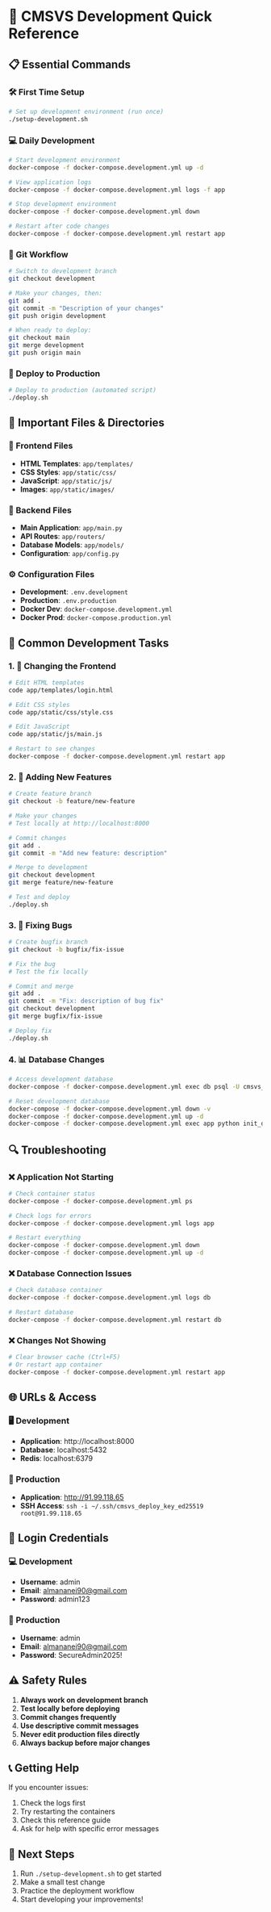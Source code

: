 # 🚀 CMSVS Development Quick Reference

## 📋 Essential Commands

### 🛠️ First Time Setup
```bash
# Set up development environment (run once)
./setup-development.sh
```

### 💻 Daily Development
```bash
# Start development environment
docker-compose -f docker-compose.development.yml up -d

# View application logs
docker-compose -f docker-compose.development.yml logs -f app

# Stop development environment
docker-compose -f docker-compose.development.yml down

# Restart after code changes
docker-compose -f docker-compose.development.yml restart app
```

### 🔄 Git Workflow
```bash
# Switch to development branch
git checkout development

# Make your changes, then:
git add .
git commit -m "Description of your changes"
git push origin development

# When ready to deploy:
git checkout main
git merge development
git push origin main
```

### 🚀 Deploy to Production
```bash
# Deploy to production (automated script)
./deploy.sh
```

## 📁 Important Files & Directories

### 🎨 Frontend Files
- **HTML Templates**: `app/templates/`
- **CSS Styles**: `app/static/css/`
- **JavaScript**: `app/static/js/`
- **Images**: `app/static/images/`

### 🔧 Backend Files
- **Main Application**: `app/main.py`
- **API Routes**: `app/routers/`
- **Database Models**: `app/models/`
- **Configuration**: `app/config.py`

### ⚙️ Configuration Files
- **Development**: `.env.development`
- **Production**: `.env.production`
- **Docker Dev**: `docker-compose.development.yml`
- **Docker Prod**: `docker-compose.production.yml`

## 🎯 Common Development Tasks

### 1. 🎨 Changing the Frontend
```bash
# Edit HTML templates
code app/templates/login.html

# Edit CSS styles
code app/static/css/style.css

# Edit JavaScript
code app/static/js/main.js

# Restart to see changes
docker-compose -f docker-compose.development.yml restart app
```

### 2. 🔧 Adding New Features
```bash
# Create feature branch
git checkout -b feature/new-feature

# Make your changes
# Test locally at http://localhost:8000

# Commit changes
git add .
git commit -m "Add new feature: description"

# Merge to development
git checkout development
git merge feature/new-feature

# Test and deploy
./deploy.sh
```

### 3. 🐛 Fixing Bugs
```bash
# Create bugfix branch
git checkout -b bugfix/fix-issue

# Fix the bug
# Test the fix locally

# Commit and merge
git add .
git commit -m "Fix: description of bug fix"
git checkout development
git merge bugfix/fix-issue

# Deploy fix
./deploy.sh
```

### 4. 📊 Database Changes
```bash
# Access development database
docker-compose -f docker-compose.development.yml exec db psql -U cmsvs_user -d cmsvs_dev

# Reset development database
docker-compose -f docker-compose.development.yml down -v
docker-compose -f docker-compose.development.yml up -d
docker-compose -f docker-compose.development.yml exec app python init_db.py
```

## 🔍 Troubleshooting

### ❌ Application Not Starting
```bash
# Check container status
docker-compose -f docker-compose.development.yml ps

# Check logs for errors
docker-compose -f docker-compose.development.yml logs app

# Restart everything
docker-compose -f docker-compose.development.yml down
docker-compose -f docker-compose.development.yml up -d
```

### ❌ Database Connection Issues
```bash
# Check database container
docker-compose -f docker-compose.development.yml logs db

# Restart database
docker-compose -f docker-compose.development.yml restart db
```

### ❌ Changes Not Showing
```bash
# Clear browser cache (Ctrl+F5)
# Or restart app container
docker-compose -f docker-compose.development.yml restart app
```

## 🌐 URLs & Access

### 🖥️ Development
- **Application**: http://localhost:8000
- **Database**: localhost:5432
- **Redis**: localhost:6379

### 🚀 Production
- **Application**: http://91.99.118.65
- **SSH Access**: `ssh -i ~/.ssh/cmsvs_deploy_key_ed25519 root@91.99.118.65`

## 🔑 Login Credentials

### 💻 Development
- **Username**: admin
- **Email**: almananei90@gmail.com
- **Password**: admin123

### 🚀 Production
- **Username**: admin
- **Email**: almananei90@gmail.com
- **Password**: SecureAdmin2025!

## ⚠️ Safety Rules

1. **Always work on development branch**
2. **Test locally before deploying**
3. **Commit changes frequently**
4. **Use descriptive commit messages**
5. **Never edit production files directly**
6. **Always backup before major changes**

## 📞 Getting Help

If you encounter issues:
1. Check the logs first
2. Try restarting the containers
3. Check this reference guide
4. Ask for help with specific error messages

## 🎯 Next Steps

1. Run `./setup-development.sh` to get started
2. Make a small test change
3. Practice the deployment workflow
4. Start developing your improvements!
